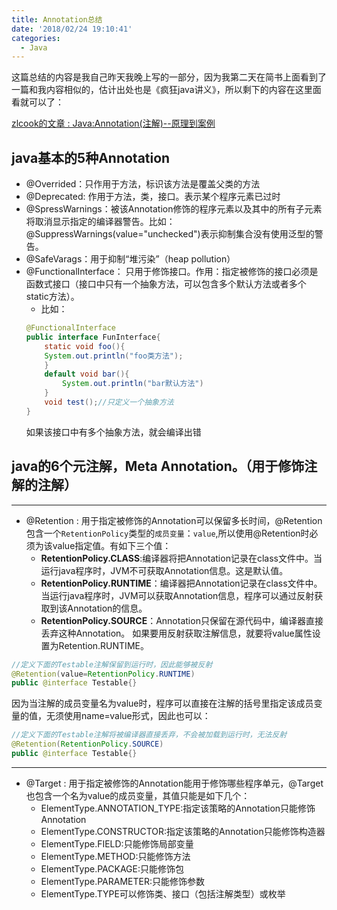 ```yaml
---
title: Annotation总结
date: '2018/02/24 19:10:41'
categories:
  - Java
---
```


这篇总结的内容是我自己昨天我晚上写的一部分，因为我第二天在简书上面看到了一篇和我内容相似的，估计出处也是《疯狂java讲义》，所以剩下的内容在这里面看就可以了：

[zlcook的文章 : Java:Annotation(注解)--原理到案例](https://www.jianshu.com/p/28edf5352b63)


## java基本的5种Annotation
* @Overrided：只作用于方法，标识该方法是覆盖父类的方法
* @Deprecated: 作用于方法，类，接口。表示某个程序元素已过时
* @SpressWarnings：被该Annotation修饰的程序元素以及其中的所有子元素将取消显示指定的编译器警告。比如：@SuppressWarnings(value="unchecked")表示抑制集合没有使用泛型的警告。
* @SafeVarags：用于抑制“堆污染”（heap pollution）
* @FunctionalInterface： 只用于修饰接口。作用：指定被修饰的接口必须是函数式接口（接口中只有一个抽象方法，可以包含多个默认方法或者多个static方法）。
	* 比如：
	 ``` java
	 @FunctionalInterface
	 public interface FunInterface{
		 static void foo(){
		 System.out.println("foo类方法");
		 }
		 default void bar(){
			 System.out.println("bar默认方法")
		 }
		 void test();//只定义一个抽象方法
	 }
	 ```
	 如果该接口中有多个抽象方法，就会编译出错
	 
## java的6个元注解，Meta Annotation。（用于修饰注解的注解）
---
* @Retention : 用于指定被修饰的Annotation可以保留多长时间，@Retention包含一个`RetentionPolicy`类型的`成员变量`：`value`,所以使用@Retention时必须为该value指定值。有如下三个值：
	*  **RetentionPolicy.CLASS**:编译器将把Annotation记录在class文件中。当运行java程序时，JVM不可获取Annotation信息。这是默认值。
	*  **RetentionPolicy.RUNTIME**：编译器把Annotation记录在class文件中。当运行java程序时，JVM可以获取Annotation信息，程序可以通过反射获取到该Annotation的信息。
	*  **RetentionPolicy.SOURCE**：Annotation只保留在源代码中，编译器直接丢弃这种Annotation。
如果要用反射获取注解信息，就要将value属性设置为Retention.RUNTIME。
``` java
//定义下面的Testable注解保留到运行时，因此能够被反射
@Retention(value=RetentionPolicy.RUNTIME)
public @interface Testable{}
```
因为当注解的成员变量名为value时，程序可以直接在注解的括号里指定该成员变量的值，无须使用name=value形式，因此也可以：
``` java
//定义下面的Testable注解将被编译器直接丢弃，不会被加载到运行时，无法反射
@Retention(RetentionPolicy.SOURCE)
public @interface Testable{}
```
---

* @Target : 用于指定被修饰的Annotation能用于修饰哪些程序单元，@Target也包含一个名为value的成员变量，其值只能是如下几个： 
	* ElementType.ANNOTATION_TYPE:指定该策略的Annotation只能修饰Annotation
	* ElementType.CONSTRUCTOR:指定该策略的Annotation只能修饰构造器
	* ElementType.FIELD:只能修饰局部变量
	* ElementType.METHOD:只能修饰方法
	* ElementType.PACKAGE:只能修饰包
	* ElementType.PARAMETER:只能修饰参数
	* ElementType.TYPE可以修饰类、接口（包括注解类型）或枚举
                                                                                                                                                                                                                                                                                                                                                                                                                                                                                                                                                                                                                                                                                                                                                                                                                                                                                                                                                                                                                                                                                                                                                                                                                                                                                                                                                                                                                                                                                                                                                                                                                                                                                                                                                                                                                                                                                                                                                                                                                                                                                                                                                                                                                                                                                                                                                                                                                                                                                                                                                                                                                                                                                                                                                                                                                                                                                                                                                                                                                                                                                                                                                                                                                                                                                                                                                                                                                                                                                                                                                                                                                                                                                                                                                                                                                                                                                                                                                                                                                                                                                                                                                                                                                                                                                                                                                                                                                                                                                                                                                                                                                                                                                                                                                                                                                                                                                                                                                                                                                                                                                                                                                                                                                                                                                                                                                                                                                                                                                                                                                                                                                                                                                                                                                                                                                                                                                                                                                                                                                                                                                                                                                                                                                                                                                                                                                                                                                                                                                                                                                                                                                                                                                                                                                                                                                                                                                                                                                                                                                                                                                                                                                                                                                        